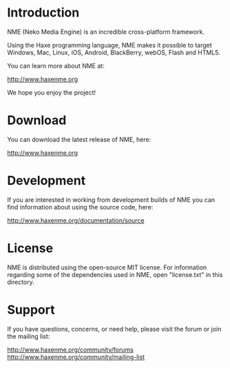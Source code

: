 Introduction
============

NME (Neko Media Engine) is an incredible cross-platform framework.

Using the Haxe programming language, NME makes it possible to target Windows, Mac, Linux, iOS, Android, BlackBerry, webOS, Flash and HTML5.

You can learn more about NME at:

http://www.haxenme.org

We hope you enjoy the project!


Download
========

You can download the latest release of NME, here:

http://www.haxenme.org


Development
===========

If you are interested in working from development builds of NME you can find information about using the source code, here:

http://www.haxenme.org/documentation/source


License
=======

NME is distributed using the open-source MIT license. For information regarding some of the dependencies  used in NME, open "license.txt" in this directory.


Support
=======

If you have questions, concerns, or need help, please visit the forum or join the mailing list:

http://www.haxenme.org/community/forums
http://www.haxenme.org/community/mailing-list
